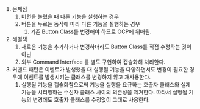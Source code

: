 1. 문제점
   1. 버턴을 눌렀을 때 다른 기능을 실행하는 경우
   2. 버튼을 누르는 동작에 따라 다른 기능을 실행하는 경우
      1. 기존 Button Class를 변경해야 하므로 OCP에 위배됨.
2. 해결책
   1. 새로운 기능을 추가하거나 변경하더라도 Button Class를 직접 수정하는 것이 아닌
   2. 외부 Command Interface 를 별도 구현하여 캡슐화해 처리한다.
3. 커맨드 패턴은 이벤트가 발생했을 대 실행될 기능을 다양하면서도 변경이 필요한 경우에 이벤트를 발생시키는 클래스를 변경하지 않고 재사용한다.
   1. 실행될 기능을 캡슣화함으로써 기능을 실행을 요규하는 호출자 클래스와 실제 기능을 시리행하는 수신자 클래스 사이의 의존성을 제거한다. 따라서 실행될 기능의 변경에도 호출자 클래스를 수정없이 그대로 사용한다.